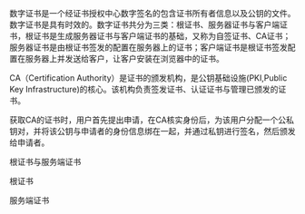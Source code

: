 数字证书是一个经证书授权中心数字签名的包含证书所有者信息以及公钥的文件。数字证书是具有时效的。数字证书共分为三类：根证书、服务器证书与客户端证书，根证书是生成服务器证书与客户端证书的基础，又称为自签证书、CA证书；服务器证书是由根证书签发的配置在服务器上的证书；客户端证书是根证书签发配置在服务器上并发送给客户，让客户安装在浏览器中的证书。




CA（Certification Authority）是证书的颁发机构，是公钥基础设施(PKI,Public Key Infrastructure)的核心。该机构负责签发证书、认证证书与管理已颁发的证书。

获取CA的证书时，用户首先提出申请，在CA核实身份后，为该用户分配一个公私钥对，并将该公钥与申请者的身份信息绑在一起，并通过私钥进行签名，然后颁发给申请者。



根证书与服务端证书

根证书


服务端证书

